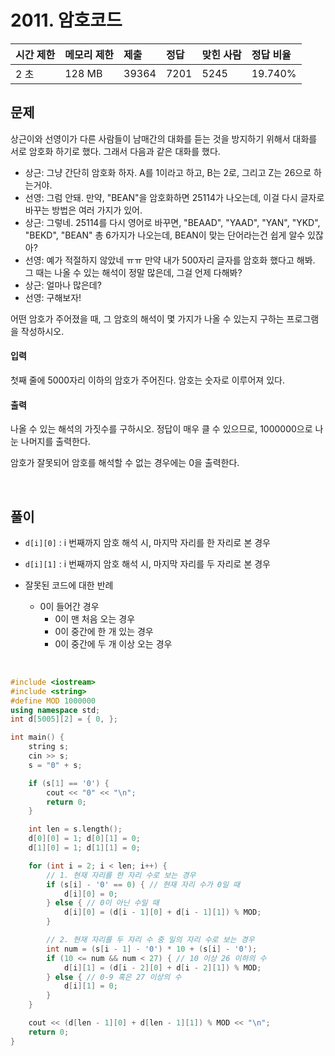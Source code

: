 # 2011. 암호코드

| 시간 제한 | 메모리 제한 | 제출  | 정답 | 맞힌 사람 | 정답 비율 |
| :-------- | :---------- | :---- | :--- | :-------- | :-------- |
| 2 초      | 128 MB      | 39364 | 7201 | 5245      | 19.740%   |

## 문제

상근이와 선영이가 다른 사람들이 남매간의 대화를 듣는 것을 방지하기 위해서 대화를 서로 암호화 하기로 했다. 그래서 다음과 같은 대화를 했다.

- 상근: 그냥 간단히 암호화 하자. A를 1이라고 하고, B는 2로, 그리고 Z는 26으로 하는거야.
- 선영: 그럼 안돼. 만약, "BEAN"을 암호화하면 25114가 나오는데, 이걸 다시 글자로 바꾸는 방법은 여러 가지가 있어.
- 상근: 그렇네. 25114를 다시 영어로 바꾸면, "BEAAD", "YAAD", "YAN", "YKD", "BEKD", "BEAN" 총 6가지가 나오는데, BEAN이 맞는 단어라는건 쉽게 알수 있잖아?
- 선영: 예가 적절하지 않았네 ㅠㅠ 만약 내가 500자리 글자를 암호화 했다고 해봐. 그 때는 나올 수 있는 해석이 정말 많은데, 그걸 언제 다해봐?
- 상근: 얼마나 많은데?
- 선영: 구해보자!

어떤 암호가 주어졌을 때, 그 암호의 해석이 몇 가지가 나올 수 있는지 구하는 프로그램을 작성하시오.

#### 입력

첫째 줄에 5000자리 이하의 암호가 주어진다. 암호는 숫자로 이루어져 있다.

#### 출력

나올 수 있는 해석의 가짓수를 구하시오. 정답이 매우 클 수 있으므로, 1000000으로 나눈 나머지를 출력한다.

암호가 잘못되어 암호를 해석할 수 없는 경우에는 0을 출력한다.

<br>

## 풀이

- `d[i][0]` : i 번째까지 암호 해석 시, 마지막 자리를 한 자리로 본 경우
- `d[i][1]` : i 번째까지 암호 해석 시, 마지막 자리를 두 자리로 본 경우

- 잘못된 코드에 대한 반례
  - 0이 들어간 경우
    - 0이 맨 처음 오는 경우
    - 0이 중간에 한 개 있는 경우
    - 0이 중간에 두 개 이상 오는 경우

<br>

```c++
#include <iostream>
#include <string>
#define MOD 1000000
using namespace std;
int d[5005][2] = { 0, };

int main() {
	string s;
	cin >> s;
	s = "0" + s;

	if (s[1] == '0') {
		cout << "0" << "\n";
		return 0;
	}

	int len = s.length();
	d[0][0] = 1; d[0][1] = 0;
	d[1][0] = 1; d[1][1] = 0;

	for (int i = 2; i < len; i++) {
        // 1. 현재 자리를 한 자리 수로 보는 경우
		if (s[i] - '0' == 0) { // 현재 자리 수가 0일 때
			d[i][0] = 0;
		} else { // 0이 아닌 수일 때
			d[i][0] = (d[i - 1][0] + d[i - 1][1]) % MOD;
		}

        // 2. 현재 자리를 두 자리 수 중 일의 자리 수로 보는 경우
		int num = (s[i - 1] - '0') * 10 + (s[i] - '0');
		if (10 <= num && num < 27) { // 10 이상 26 이하의 수
			d[i][1] = (d[i - 2][0] + d[i - 2][1]) % MOD;
		} else { // 0-9 혹은 27 이상의 수
			d[i][1] = 0;
		}
	}

	cout << (d[len - 1][0] + d[len - 1][1]) % MOD << "\n";
	return 0;
}
```

